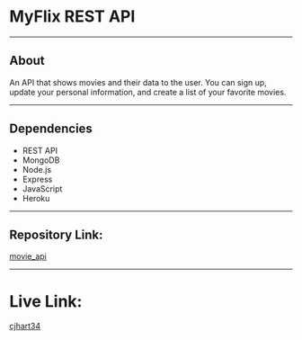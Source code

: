 # MyFlix REST API
---
## About
An API that shows movies and their data to the user. You can sign up, update your personal information, and create a list of your favorite movies.

---
## Dependencies
* REST API
* MongoDB
* Node.js
* Express
* JavaScript
* Heroku

---
## Repository Link:
[movie_api](https://github.com/cjhart34/movie_api)

---
# Live Link:
[cjhart34](https://cjhart34.herokuapp.com/)